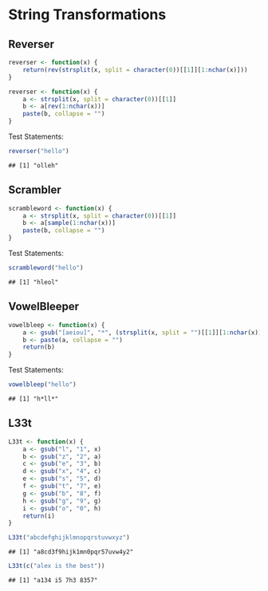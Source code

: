 String Transformations
========

## Reverser

```r
reverser <- function(x) {
    return(rev(strsplit(x, split = character(0))[[1]][1:nchar(x)]))
}

reverser <- function(x) {
    a <- strsplit(x, split = character(0))[[1]]
    b <- a[rev(1:nchar(x))]
    paste(b, collapse = "")
}
```


Test Statements:

```r
reverser("hello")
```

```
## [1] "olleh"
```


## Scrambler

```r
scrambleword <- function(x) {
    a <- strsplit(x, split = character(0))[[1]]
    b <- a[sample(1:nchar(x))]
    paste(b, collapse = "")
}
```

Test Statements:

```r
scrambleword("hello")
```

```
## [1] "hleol"
```


## VowelBleeper

```r
vowelbleep <- function(x) {
    a <- gsub("[aeiou]", "*", (strsplit(x, split = "")[[1]][1:nchar(x)]))
    b <- paste(a, collapse = "")
    return(b)
}
```

Test Statements:

```r
vowelbleep("hello")
```

```
## [1] "h*ll*"
```


## L33t


```r
L33t <- function(x) {
    a <- gsub("l", "1", x)
    b <- gsub("z", "2", a)
    c <- gsub("e", "3", b)
    d <- gsub("x", "4", c)
    e <- gsub("s", "5", d)
    f <- gsub("t", "7", e)
    g <- gsub("b", "8", f)
    h <- gsub("g", "9", g)
    i <- gsub("o", "0", h)
    return(i)
}

L33t("abcdefghijklmnopqrstuvwxyz")
```

```
## [1] "a8cd3f9hijk1mn0pqr57uvw4y2"
```

```r
L33t(c("alex is the best"))
```

```
## [1] "a134 i5 7h3 8357"
```

